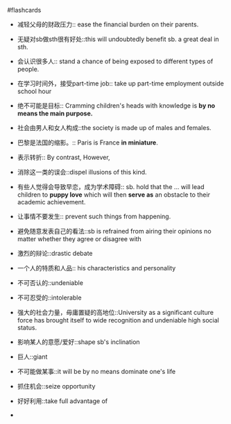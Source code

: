 #flashcards 

- 减轻父母的财政压力:: ease the financial burden on their parents.
<!--SR:!2024-10-27,20,224-->
- 无疑对sb做sth很有好处::this will undoubtedly benefit sb. a great deal in sth.
<!--SR:!2024-12-07,61,223-->
- 会认识很多人:: stand a chance of being exposed to different types of people.
<!--SR:!2025-01-10,94,244-->
- 在学习时间外，接受part-time job:: take up part-time employment outside school hour
<!--SR:!2024-10-31,23,204-->
- 绝不可能是目标:: Cramming children's heads with knowledge is **by no means the main purpose.**
<!--SR:!2024-11-24,46,224-->
- 社会由男人和女人构成::the society is made up of males and females.
<!--SR:!2025-01-05,109,244-->
- 巴黎是法国的缩影。:: Paris is France **in miniature**.
<!--SR:!2024-10-14,10,204-->
- 表示转折:: By contrast, However,
<!--SR:!2025-01-14,102,224-->
- 消除这一类的误会::dispel illusions of this kind.
<!--SR:!2024-10-17,8,167-->
- 有些人觉得会导致早恋，成为学术障碍:: sb. hold that the ... will lead children to **puppy love** which will then **serve as** an obstacle to their academic achievement.
<!--SR:!2024-10-23,16,224-->
- 让事情不要发生:: prevent such things from happening.
<!--SR:!2024-11-07,30,204-->
- 避免随意发表自己的看法::sb is refrained from airing their opinions no matter whether they agree or disagree with
<!--SR:!2024-10-20,11,184-->
- 激烈的辩论::drastic debate
<!--SR:!2024-10-30,22,224-->
- 一个人的特质和人品:: his characteristics and personality
<!--SR:!2024-10-30,22,224-->
- 不可否认的::undeniable
<!--SR:!2024-11-21,45,224-->
- 不可忍受的::intolerable
<!--SR:!2025-01-16,101,244-->
- 强大的社会力量，毋庸置疑的高地位::University as a significant culture force has brought itself to wide recognition and undeniable high social status.
<!--SR:!2025-01-23,108,244-->
- 影响某人的意愿/爱好::shape sb's inclination
<!--SR:!2024-10-18,14,204-->
- 巨人::giant
<!--SR:!2025-05-24,228,244-->
- 不可能做某事::it will be by no means dominate one's life
<!--SR:!2025-01-02,86,244-->
- 抓住机会::seize opportunity
<!--SR:!2025-04-18,193,244-->
- 好好利用::take full advantage of
<!--SR:!2025-01-05,89,244-->
- 